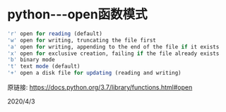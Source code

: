 # python---open函数模式

```r
'r' open for reading (default)
'w' open for writing, truncating the file first
'a' open for writing, appending to the end of the file if it exists
'x' open for exclusive creation, failing if the file already exists
'b' binary mode
't' text mode (default)
'+' open a disk file for updating (reading and writing)
```

原链接: https://docs.python.org/3.7/library/functions.html#open  


2020/4/3  
